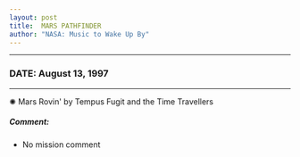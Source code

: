 ```yaml
---
layout: post
title:  MARS PATHFINDER
author: "NASA: Music to Wake Up By"
---
```


----
### DATE: August 13, 1997
----
✺ Mars Rovin' by Tempus Fugit and the Time Travellers

##### Comment:
* No mission comment
